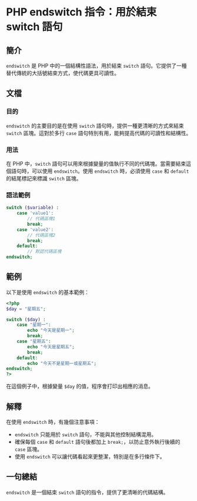 <!--
Meta Description: # PHP endswitch 指令：用於結束 switch 語句 ## 簡介 `endswitch` 是 PHP 中的一個結構性語法，用於結束 `switch` 語句。它提供了一種替代傳統的大括號結束方式，使代碼更具可讀性。 ## 文檔 ### 目的 `endswitch` 的主要目的是在使用 `...
Meta Keywords: endswitch, switch, case, php, break
-->

# PHP endswitch 指令：用於結束 switch 語句

## 簡介
`endswitch` 是 PHP 中的一個結構性語法，用於結束 `switch` 語句。它提供了一種替代傳統的大括號結束方式，使代碼更具可讀性。

## 文檔
### 目的
`endswitch` 的主要目的是在使用 `switch` 語句時，提供一種更清晰的方式來結束 `switch` 區塊。這對於多行 `case` 語句特別有用，能夠提高代碼的可讀性和結構性。

### 用法
在 PHP 中，`switch` 語句可以用來根據變量的值執行不同的代碼塊。當需要結束這個語句時，可以使用 `endswitch`。使用 `endswitch` 時，必須使用 `case` 和 `default` 的結尾標記來標識 `switch` 區塊。

### 語法範例
```php
switch ($variable) :
    case 'value1':
        // 代碼區塊1
        break;
    case 'value2':
        // 代碼區塊2
        break;
    default:
        // 默認代碼區塊
endswitch;
```

## 範例
以下是使用 `endswitch` 的基本範例：

```php
<?php
$day = "星期五";

switch ($day) :
    case "星期一":
        echo "今天是星期一";
        break;
    case "星期五":
        echo "今天是星期五";
        break;
    default:
        echo "今天不是星期一或星期五";
endswitch;
?>
```

在這個例子中，根據變量 `$day` 的值，程序會打印出相應的消息。

## 解釋
在使用 `endswitch` 時，有幾個注意事項：
- `endswitch` 只能用於 `switch` 語句，不能與其他控制結構混用。
- 確保每個 `case` 和 `default` 語句後都加上 `break;`，以防止意外執行後續的 `case` 區塊。
- 使用 `endswitch` 可以讓代碼看起來更整潔，特別是在多行條件下。

## 一句總結
`endswitch` 是一個結束 `switch` 語句的指令，提供了更清晰的代碼結構。